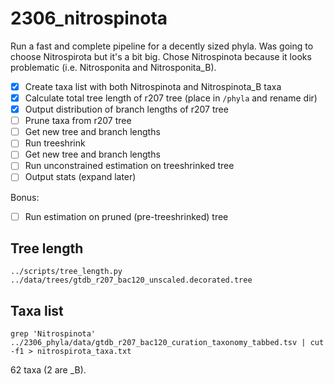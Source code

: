 # 2306_nitrospinota  

Run a fast and complete pipeline for a decently sized phyla. Was going to choose Nitrospirota but it's a bit big. Chose Nitrospinota because it looks problematic (i.e. Nitrosponita and Nitrosponita_B).  

- [x] Create taxa list with both Nitrospinota and Nitrospinota_B taxa  
- [x] Calculate total tree length of r207 tree (place in `/phyla` and rename dir)
- [x] Output distribution of branch lengths of r207 tree  
- [ ] Prune taxa from r207 tree  
- [ ] Get new tree and branch lengths
- [ ] Run treeshrink
- [ ] Get new tree and branch lengths
- [ ] Run unconstrained estimation on treeshrinked tree
- [ ] Output stats (expand later)

Bonus:
- [ ] Run estimation on pruned (pre-treeshrinked) tree

## Tree length  
```
../scripts/tree_length.py ../data/trees/gtdb_r207_bac120_unscaled.decorated.tree 
```  

## Taxa list  
```
grep 'Nitrospinota' ../2306_phyla/data/gtdb_r207_bac120_curation_taxonomy_tabbed.tsv | cut -f1 > nitrospirota_taxa.txt
```  

62 taxa (2 are \_B).  


